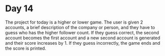 # Day 14
The project for today is a higher or lower game. The user is given 2 accounts, a brief description of the company or person, and they have to guess who has the higher follower count. If they guess correct, the second account becomes the first account and a new second account is generated and their score increases by 1. If they guess incorrectly, the game ends and the score is printed.